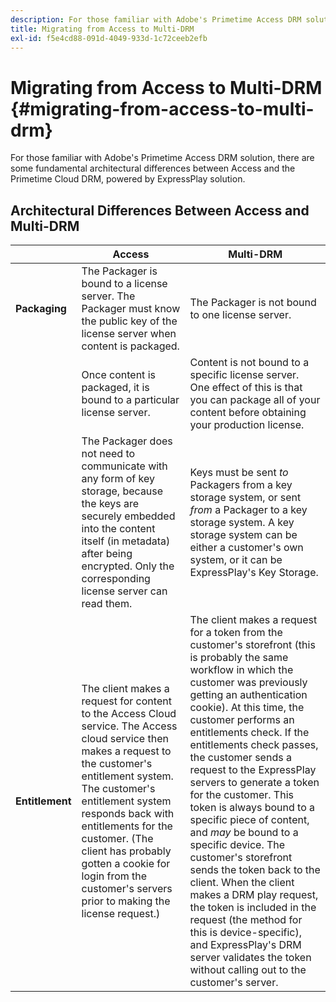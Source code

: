 ```yaml
---
description: For those familiar with Adobe's Primetime Access DRM solution, there are some fundamental architectural differences between Access and the Primetime Cloud DRM, powered by ExpressPlay solution.
title: Migrating from Access to Multi-DRM
exl-id: f5e4cd88-091d-4049-933d-1c72ceeb2efb
---
```

# Migrating from Access to Multi-DRM {#migrating-from-access-to-multi-drm}

For those familiar with Adobe's Primetime Access DRM solution, there are some fundamental architectural differences between Access and the Primetime Cloud DRM, powered by ExpressPlay solution.

## Architectural Differences Between Access and Multi-DRM

|  | Access | Multi-DRM |
|---|---|---|
| **Packaging** | The Packager is bound to a license server. The Packager must know the public key of the license server when content is packaged. | The Packager is not bound to one license server. |
|  | Once content is packaged, it is bound to a particular license server. | Content is not bound to a specific license server. One effect of this is that you can package all of your content before obtaining your production license.  |
|  | The Packager does not need to communicate with any form of key storage, because the keys are securely embedded into the content itself (in metadata) after being encrypted. Only the corresponding license server can read them.  |Keys must be sent *to* Packagers from a key storage system, or sent *from* a Packager to a key storage system. A key storage system can be either a customer's own system, or it can be ExpressPlay's Key Storage. |
| **Entitlement** | The client makes a request for content to the Access Cloud service. The Access cloud service then makes a request to the customer's entitlement system. The customer's entitlement system responds back with entitlements for the customer. (The client has probably gotten a cookie for login from the customer's servers prior to making the license request.) |The client makes a request for a token from the customer's storefront (this is probably the same workflow in which the customer was previously getting an authentication cookie). At this time, the customer performs an entitlements check. If the entitlements check passes, the customer sends a request to the ExpressPlay servers to generate a token for the customer. This token is always bound to a specific piece of content, and *may* be bound to a specific device. The customer's storefront sends the token back to the client. When the client makes a DRM play request, the token is included in the request (the method for this is device-specific), and ExpressPlay's DRM server validates the token without calling out to the customer's server. |
